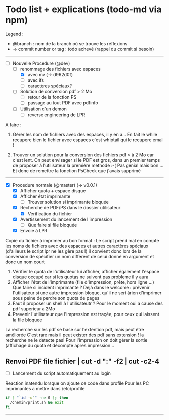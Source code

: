 # Todo list + explications (todo-md via npm)
Legend :
- @branch : nom de la branch où se trouve les réflexions
- -> commit number or tag : todo achevé (rappel du commit si besoin)

--------------------------------------------------------------------------------
- [ ] Nouvelle Procedure (@dev)
  - [ ] renommage des fichiers avec espaces
      - [x] avec mv (-> d962d0f)
      - [ ] avec ifs
      - [ ] caractères spéciaux?
  - [ ] Solution de conversion pdf > 2 Mo
      - [ ] retour de la fonction PS
      - [ ] passage au tout PDF avec pdfinfo
  - [ ] Utilisation d'un demon
      - [ ] reverse engineering de LPR

A faire :
 1. Gérer les nom de fichiers avec des espaces, il y en a...
    En fait le while recupere bien le fichier avec espaces c'est whiptail qui
    le recupere emal !

 2. Trouver un solution pour la conversion des fichiers pdf > à 2 Mo car c'est
    lent. On peut envisager si le PDF est gros, dans un premier temps de proposer
     à l'utilisateur la première methode :-(
    Pas genial mais bon ... Et donc de remettre la fonction PsCheck que j'avais
      supprimé

--------------------------------------------------------------------------------
- [x] Procedure normale (@master) (-> v0.0.1)
    - [x] Afficher quota + espace disque
    - [x] Afficher état imprimante
        - [ ] Trouver solution si imprimante bloquée
    - [x] Recherche de PDF/PS dans le dossier utilisateur
        - [x] Vérification du fichier
    - [x] Avertissement du lancement de l'impression
        - [ ] Que faire si file bloquée
    - [x] Envoie à LPR

 Copie du fichier à imprimer au bon format :
 Le script prend mal en compte les noms de fichiers avec des espaces et autres
 caractères spéciaux (d'ailleurs le script lpr ne les gère pas !)
 il convient donc lors de la conversion de spécifier un nom different de celui
 donné en argument et donc un nom court


 1. Vérifier le quota de l'utilisateur lui afficher, afficher également
    l'espace disque occupé car si les quotas ne suivent pas probleme il y aura
 2. Afficher l'état de l'imprimante (file d'impression, prête, hors ligne ...)
    Que faire si incident imprimante ?
    Dejà dans le welcome : prévenir l'utilsateur si une autre impression bloque,
    qu'il ne sert àrien d'imprimer sous peine de perdre son quota de pages
 3. Faut il proposer un shell à l'utilisateutr ? Pour le moment oui a cause des
    pdf superieur a 2Mo
 4. Prevenir l'utilisateur que l'impression est traçée, pour ceux qui laissent
    la file bloquee

 La recherche sur les pdf se base sur l'extention pdf, mais peut être améliorée
 C'est rare mais il peut exister des pdf sans extension ! la recherche ne le detecte pas!
 Pour l'impression on doit gérer la sortie (affichage du quota et décompte apres
 impression...

 Renvoi PDF
 file fichier | cut -d ":" -f2 | cut -c2-4
--------------------------------------------------------------------------------
- [ ] Lancement du script automatiquement au login

 Reaction inatendu lorsque on ajoute ce code dans profile
 Pour les PC imprimantes a mettre dans /etc/profile
```bash
if [ "`id -u`" -ne 0 ]; then
  /chemin/print.sh && exit
fi
```

--------------------------------------------------------------------------------

